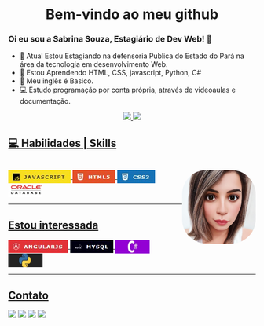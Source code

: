 <h1 align=center> Bem-vindo ao meu github</h1>


### Oi eu sou a Sabrina Souza, Estagiário de Dev Web! 👋

- 🔭 Atual Estou Estagiando na defensoria Publica do Estado do Pará na área da tecnologia em desenvolvimento Web.
- 🌱 Estou Aprendendo HTML, CSS, javascript, Python, C#
- 🎲 Meu inglês é Basico.<br/>
- 💻 Estudo programação por conta própria, através de videoaulas e documentação.<br/>


<div align="center">
  <a href="https://github.com/SabrinaSouzaDev">
  <img height="180em" src="https://github-readme-stats.vercel.app/api?username=SabrinaSouzaDev&show_icons=true&theme=dark&include_all_commits=true&count_private=true"/>
  <img height="180em" src="https://github-readme-stats.vercel.app/api/top-langs/?username=SabrinaSouzaDev&layout=compact&langs_count=7&theme=dark"/>
</div>
  <h2 align=left> 💻 Habilidades | Skills </h2>
<div style="display: inline_block"><br>
  <img align="center" alt="Sabri-js" title="JavaScript" style=for-the-badge&logo=javascript&logoColor=black src="folder/img/js01.jpg">
  <!--<img align="center" alt="Sabri-Ts" height="30" width="40" src="https://raw.githubusercontent.com/devicons/devicon/master/icons/typescript/typescript-plain.svg">-->
  <!--<img align="center" alt="Sabri-React" height="30" width="40" src="https://raw.githubusercontent.com/devicons/devicon/master/icons/react/react-original.svg">-->
  <img align="center" alt="Sabri-HTML" title="HTML" style=for-the-badge&logo=html5&logoColor=white src="folder/img/html01.jpg">
  <img align="center" alt="Sabri-CSS" title="CSS" style=for-the-badge&logo=css3&logoColor=white src="folder/img/css01.jpg">
  <img align="right" alt="Sabri-pic" title="Sabrina Souza" height="150" style="border-radius:50px;" src="folder/img/Sabridesenho03.jpeg">
  <img align="center" alt="Sabri-sqloracle" title="Sql Oracle" height="28" width="70" src="folder/img/oraclesql.jpg">
</div>
  
  <hr>
 <h2 align=left> Estou interessada</h2>
  <img align="center" alt="AngularJs" title="AngularJs" style=for-the-badge&logo=angularjs&logoColor=white src="folder/img/angularjs.jpg"/>
  <img align="center" alt="Mysql" title="Mysql" style=for-the-badge&logo=mysql&logoColor=white src="folder/img/mysql.jpg"/>
  <img align="center" alt="Sabri-Csharp" title="C Sharp" height="28" width="70" src="folder/img/csharp.jpg">
  <img align="center" alt="Sabri-Python" title="Python" height="28" width="70" src="folder/img/python03.jpg">
</div></br>
<hr>
<h2> Contato </h2>
<div style="display: inline_block" align="left" > 
  <a href="https://instagram.com/ssabrinalynx" target="_blank" alt="ssabrinalynx" title="ssabrinalynx"><img src="https://img.shields.io/badge/-Instagram-%23E4405F?style=for-the-badge&logo=instagram&logoColor=white" target="_blank"></a>
 	<!--<a href="https://www.twitch.tv/" target="_blank"><img src="https://img.shields.io/badge/Twitch-9146FF?style=for-the-badge&logo=twitch&logoColor=white" target="_blank"></a>-->
<a href="https://discord.gg/QXnhv9H7fC" target="_blank" alt="Sabrina Souza#5541" title="Sabrina Souza#5541"><img src="https://img.shields.io/badge/Discord-7289DA?style=for-the-badge&logo=discord&logoColor=white" target="_blank"></a>
  <a href="https://mail.google.com/mail/u/0/#inbox?compose=CllgCJNrcmhcnjzCPDCbxXmtkDlWpFgcKKMPHktkGdltmNQvzLqFwwJDqCPpQHKbTKvQkgNwrbq" target="_blank" alt="lynxsabri@gmail.com" title="lynxsabri@gmail.com"><img src="https://img.shields.io/badge/-Gmail-%23333?style=for-the-badge&logo=gmail&logoColor=white" target="_blank"></a>
  <a href="https://www.linkedin.com/in/sabrina-souza-6361a5148/" target="_blank" alt="sabrina-souza-6361a5148" title="sabrina-souza-6361a5148"><img src="https://img.shields.io/badge/-LinkedIn-%230077B5?style=for-the-badge&logo=linkedin&logoColor=white" target="_blank"></a> 
 
</div>
